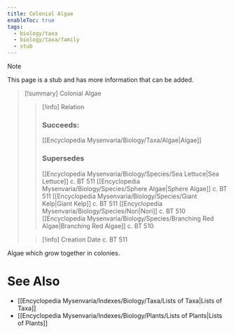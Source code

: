 ```yaml
---
title: Colonial Algae
enableToc: true
tags:
  - biology/taxa
  - biology/taxa/family
  - stub
---
```


> [!note]
> This page is a stub and has more information that can be added.

> [!summary] Colonial Algae
> > [!info] Relation
> > ### Succeeds:
> > [[Encyclopedia Mysenvaria/Biology/Taxa/Algae|Algae]]
> > ### Supersedes 
> > [[Encyclopedia Mysenvaria/Biology/Species/Sea Lettuce|Sea Lettuce]] c. BT 511
> > [[Encyclopedia Mysenvaria/Biology/Species/Sphere Algae|Sphere Algae]] c. BT 511
> > [[Encyclopedia Mysenvaria/Biology/Species/Giant Kelp|Giant Kelp]] c. BT 511
> > [[Encyclopedia Mysenvaria/Biology/Species/Nori|Nori]] c. BT 510
> > [[Encyclopedia Mysenvaria/Biology/Species/Branching Red Algae|Branching Red Algae]] c. BT 510
>
> > [!info] Creation Date
> > c. BT 511

Algae which grow together in colonies.

# See Also
- [[Encyclopedia Mysenvaria/Indexes/Biology/Taxa/Lists of Taxa|Lists of Taxa]]
- [[Encyclopedia Mysenvaria/Indexes/Biology/Plants/Lists of Plants|Lists of Plants]]
